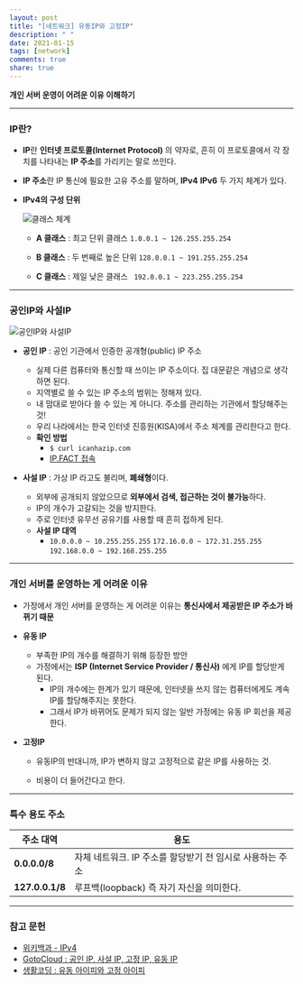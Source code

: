```yaml
---
layout: post
title: "[네트워크] 유동IP와 고정IP"
description: " "
date: 2021-01-15
tags: [network]
comments: true
share: true
---
```




**개인 서버 운영이 어려운 이유 이해하기**

***

### IP란?

- **IP**란 **인터넷 프로토콜(Internet Protocol)** 의 약자로, 흔히 이 프로토콜에서 각 장치를 나타내는 **IP 주소**를 가리키는 말로 쓰인다.

- **IP 주소**란 IP 통신에 필요한 고유 주소를 말하며, **IPv4** **IPv6** 두 가지 체계가 있다.

- **IPv4의 구성 단위**

  ![클래스 체계](https://blogfiles.pstatic.net/MjAxODA4MjBfMTQ3/MDAxNTM0NzA4MjUwMTY5.OUnL6-Ued3vCVH3aTEwrAzczwsY_gwX3XMieNSRxXHIg.F1uLLrQiHU9YOdi6NFggLIPMzfbw1MnrmvS3u5gW35Qg.PNG.3457soso/Table1.png)

  - **A 클래스** : 최고 단위 클래스 ```1.0.0.1 ~ 126.255.255.254```

  - **B 클래스** : 두 번째로 높은 단위 ```128.0.0.1 ~ 191.255.255.254```

  - **C 클래스** : 제일 낮은 클래스 ``` 192.0.0.1 ~ 223.255.255.254```

    

___

### 공인IP와 사설IP

![공인IP와 사설IP](https://blogfiles.pstatic.net/MjAxODA4MjBfMjUz/MDAxNTM0NzA5MTkxNjYx.vjBCu6vzssqju4GwTLaafF0OQ9rTlp-gcv0N5_gnhWwg.ngTd68mBF8pA21TF8Q5Gfdv_d8IvxiNp6dQJnanXWTMg.JPEG.3457soso/Network_Address_Translation_%28file1%29.jpg)

- **공인 IP** : 공인 기관에서 인증한 공개형(public) IP 주소
  - 실제 다른 컴퓨터와 통신할 때 쓰이는 IP 주소이다. 집 대문같은 개념으로 생각하면 된다.
  - 지역별로 쓸 수 있는 IP 주소의 범위는 정해져 있다.
  - 내 맘대로 받아다 쓸 수 있는 게 아니다. 주소를 관리하는 기관에서 할당해주는 것!
  - 우리 나라에서는 한국 인터넷 진흥원(KISA)에서 주소 체계를 관리한다고 한다.
  - **확인 방법**
    - ```$ curl icanhazip.com```
    - [IP.FACT 접속](http://ip.fatc.club/page/)

- **사설 IP** : 가상 IP 라고도 불리며, **폐쇄형**이다.
  - 외부에 공개되지 않았으므로 **외부에서 검색, 접근하는 것이 불가능**하다.
  - IP의 개수가 고갈되는 것을 방지한다.
  - 주로 인터넷 유무선 공유기를 사용할 때 흔히 접하게 된다.
  - **사설 IP 대역**
    - ```10.0.0.0 ~ 10.255.255.255```
      ```172.16.0.0 ~ 172.31.255.255```
      ```192.168.0.0 ~ 192.168.255.255```

___

### 개인 서버를 운영하는 게 어려운 이유

- 가정에서 개인 서버를 운영하는 게 어려운 이유는 **통신사에서 제공받은 IP 주소가 바뀌기 때문**

- **유동 IP**

  - 부족한 IP의 개수를 해결하기 위해 등장한 방안
  - 가정에서는 **ISP (Internet Service Provider / 통신사)** 에게 IP를 할당받게 된다.
    - IP의 개수에는 한계가 있기 때문에, 인터넷을 쓰지 않는 컴퓨터에게도 계속 IP를 할당해주지는 못한다.
    - 그래서 IP가 바뀌어도 문제가 되지 않는 일반 가정에는 유동 IP 회선을 제공한다.


- **고정IP**

  - 유동IP의 반대니까, IP가 변하지 않고 고정적으로 같은 IP를 사용하는 것.

  - 비용이 더 들어간다고 한다.

    

___

### 특수 용도 주소

| 주소 대역       | 용도                                                       |
| --------------- | ---------------------------------------------------------- |
| **0.0.0.0/8**   | 자체 네트워크.  IP 주소를 할당받기 전 임시로 사용하는 주소 |
| **127.0.0.1/8** | 루프백(loopback) 즉 자기 자신을 의미한다.                  |



***

### 참고 문헌

- [위키백과 - IPv4](https://ko.wikipedia.org/wiki/IPv4)
- [GotoCloud : 공인 IP, 사설 IP, 고정 IP, 유동 IP](http://gotocloud.co.kr/?p=320)
- [생활코딩 : 유동 아이피와 고정 아이피](https://opentutorials.org/course/3265/20056)
